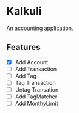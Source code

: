 # Kalkuli

An accounting application.

## Features

* [x] Add Account
* [ ] Add Transaction
* [ ] Add Tag
* [ ] Tag Transaction
* [ ] Untag Transation
* [ ] Add TagMatcher
* [ ] Add MonthyLimit
